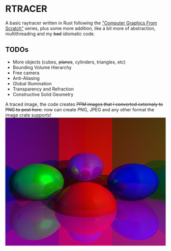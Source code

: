 # RTRACER

A basic raytracer written in Rust following the ["Computer Graphics From
Scratch"](https://www.gabrielgambetta.com/computer-graphics-from-scratch/introduction.html)
series,
plus some more addition, like a bit more of abstraction, multithreading and my ~~bad~~
idiomatic code.

## TODOs
* More objects (cubes, ~~planes~~, cylinders, triangles, etc)
* Bounding Volume Hierarchy
* Free camera
* Anti-Aliasing
* Global Illumination
* Transparency and Refraction
* Constructive Solid Geometry

A traced image, the code creates ~~PPM images that I converted externaly to PNG to post here.~~ now can create PNG, JPEG and any other format the image crate supports!
![img](https://github.com/Jon285/rtracer/blob/master/src/images/img.png)

